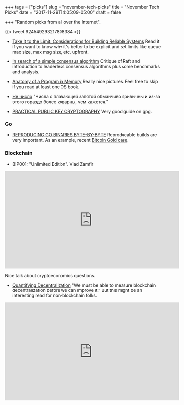 +++
tags = ["picks"]
slug = "november-tech-picks"
title = "November Tech Picks"
date = "2017-11-29T14:05:09-05:00"
draft = false

+++
"Random picks from all over the Internet".

<!--more-->

{{< tweet 924549293217808384 >}}

* [Take It to the Limit: Considerations for Building Reliable Systems](http://bravenewgeek.com/take-it-to-the-limit-considerations-for-building-reliable-systems/)
  Read it if you want to know why it's better to be explicit and set limits like queue max size, max msg size, etc. upfront.

* [In search of a simple consensus algorithm](http://rystsov.info/2017/02/15/simple-consensus.html)
  Critique of Raft and introduction to leaderless consensus algorithms plus some benchmarks and analysis.

* [Anatomy of a Program in Memory](http://duartes.org/gustavo/blog/post/anatomy-of-a-program-in-memory/)
  Really nice pictures. Feel free to skip if you read at least one OS book.

* [Не число](https://blog.not-a-kernel-guy.com/2017/10/08/nan/)
  "Числа с плавающей запятой обманчиво привычны и из-за этого гораздо более коварны, чем кажется."

* [PRACTICAL PUBLIC KEY CRYPTOGRAPHY](https://hackaday.com/2017/10/18/practical-public-key-cryptography/)
  Very good guide on gpg.

### Go

* [REPRODUCING GO BINARIES BYTE-BY-BYTE](https://blog.filippo.io/reproducing-go-binaries-byte-by-byte/)
  Reproducable builds are very important. As an example, recent [Bitcoin Gold case](https://bitcoingold.org/critical-warning-nov-26/).

### Blockchain

* BIP001: "Unlimited Edition". Vlad Zamfir

<iframe width="560" height="315" src="https://www.youtube-nocookie.com/embed/u6VSPD5TrP4?rel=0" frameborder="0" allowfullscreen></iframe>

Nice talk about cryptoeconomics questions.

* [Quantifying Decentralization](https://news.earn.com/quantifying-decentralization-e39db233c28e)
  "We must be able to measure blockchain decentralization before we can improve
  it." But this might be an interesting read for non-blockchain folks.

<iframe width="560" height="315" src="https://www.youtube-nocookie.com/embed/2GwN3vc_9ic?rel=0" frameborder="0" allowfullscreen></iframe>

